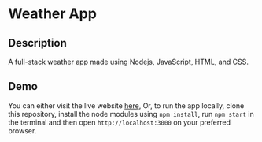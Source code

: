# Weather App

## Description

A full-stack weather app made using Nodejs, JavaScript, HTML, and CSS.

## Demo

You can either visit the live website [here](https://r-weather-app.herokuapp.com/), 
Or, to run the app locally, clone this repository, install the node modules using `npm install`, run `npm start` in the terminal and then open `http://localhost:3000` on your preferred browser.
